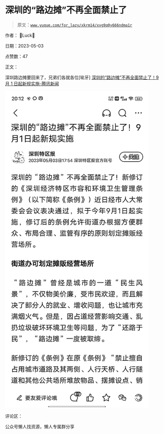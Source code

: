 # 深圳的“路边摊”不再全面禁止了

> 原文：[`www.yuque.com/for_lazy/xkrm14/xvg9q0y666ndma1r`](https://www.yuque.com/for_lazy/xkrm14/xvg9q0y666ndma1r)

作者： Luck

日期：2023-05-03

点赞数：47

正文：

深圳路边摊要回来了，兄弟们各就各位[呲牙] [深圳的“路边摊”不再全面禁止了！9 月 1 日起新规实施-腾讯新闻](https://view.inews.qq.com/a/20230503A053I100?uid=&chlid=news_news_gd)

![](img/7b8771f757ccde34bbca625f221c7e12.png)  

评论区：

公众号懒人找资源，懒人专属群分享

